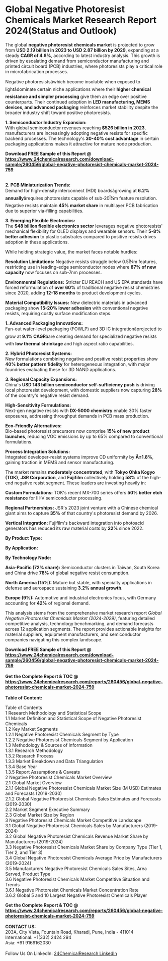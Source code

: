 <h1>Global Negative Photoresist Chemicals Market Research Report 2024(Status and Outlook)</h1><p>The global <strong>negative photoresist chemicals market</strong> is projected to grow from <strong>USD 2.19 billion in 2023 to USD 2.87 billion by 2029</strong>, expanding at a steady <strong>CAGR of 4.6%</strong>, according to latest industry analysis. This growth is driven by escalating demand from semiconductor manufacturing and printed circuit board (PCB) industries, where photoresists play a critical role in microfabrication processes.</p><p>Negative photoresistsâwhich become insoluble when exposed to lightâdominate certain niche applications where their <strong>higher chemical resistance and simpler processing</strong> give them an edge over positive counterparts. Their continued adoption in <strong>LED manufacturing, MEMS devices, and advanced packaging</strong> reinforces market stability despite the broader industry shift toward positive photoresists.</p><p><strong>1. Semiconductor Industry Expansion:</strong><br>
With global semiconductor revenues reaching <strong>$526 billion in 2023</strong>, manufacturers are increasingly adopting negative resists for specific backend processes. The technology's <strong>30-40% cost advantage</strong> in certain packaging applications makes it attractive for mature node production.</p><div><b>Download FREE Sample of this Report @ 
            <a href="https://www.24chemicalresearch.com/download-sample/260456/global-negative-photoresist-chemicals-market-2024-759">
            https://www.24chemicalresearch.com/download-sample/260456/global-negative-photoresist-chemicals-market-2024-759</a></b></div><br><p><strong>2. PCB Miniaturization Trends:</strong><br>
Demand for high-density interconnect (HDI) boardsâgrowing at <strong>6.2% annually</strong>ârequires photoresists capable of sub-20Î¼m feature resolution. Negative resists maintain <strong>45% market share</strong> in multilayer PCB fabrication due to superior via-filling capabilities.</p><p><strong>3. Emerging Flexible Electronics:</strong><br>
The <strong>$48 billion flexible electronics sector</strong> leverages negative photoresists' mechanical flexibility for OLED displays and wearable sensors. Their <strong>5-8% better adhesion</strong> to plastic substrates compared to positive resists drives adoption in these applications.</p><p>While holding strategic value, the market faces notable hurdles:</p><p><strong>Resolution Limitations:</strong> Negative resists struggle below 0.5Î¼m features, restricting use in leading-edge semiconductor nodes where <strong>87% of new capacity</strong> now focuses on sub-7nm processes.</p><p><strong>Environmental Regulations:</strong> Stricter EU REACH and US EPA standards have forced reformulation of <strong>over 60%</strong> of traditional negative resist chemistries since 2020, adding <strong>12-18 months</strong> to product development cycles.</p><p><strong>Material Compatibility Issues:</strong> New dielectric materials in advanced packaging show <strong>15-20% lower adhesion</strong> with conventional negative resists, requiring costly surface modification steps.</p><p><strong>1. Advanced Packaging Innovations:</strong><br>
Fan-out wafer-level packaging (FOWLP) and 3D IC integrationâprojected to grow at <strong>9.1% CAGR</strong>âare creating demand for specialized negative resists with <strong>low thermal shrinkage</strong> and high aspect ratio capabilities.</p><p><strong>2. Hybrid Photoresist Systems:</strong><br>
New formulations combining negative and positive resist properties show <strong>40% better pattern fidelity</strong> for heterogeneous integration, with major foundries evaluating these for 3D NAND applications.</p><p><strong>3. Regional Capacity Expansions:</strong><br>
China's <strong>USD 143 billion semiconductor self-sufficiency push</strong> is driving local photoresist development, with domestic suppliers now capturing <strong>28%</strong> of the country's negative resist demand.</p><p><strong>High-Sensitivity Formulations:</strong><br>
	Next-gen negative resists with <strong>DX-5000 chemistry</strong> enable 30% faster exposures, addressing throughput demands in PCB mass production.</p><p><strong>Eco-Friendly Alternatives:</strong><br>
	Bio-based photoresist precursors now comprise <strong>15% of new product launches</strong>, reducing VOC emissions by up to 65% compared to conventional formulations.</p><p><strong>Process Integration Solutions:</strong><br>
	Integrated developer-resist systems improve CD uniformity by <strong>Â±1.8%</strong>, gaining traction in MEMS and sensor manufacturing.</p><p>The market remains <strong>moderately concentrated</strong>, with <strong>Tokyo Ohka Kogyo (TOK)</strong>, <strong>JSR Corporation</strong>, and <strong>Fujifilm</strong> collectively holding <strong>58%</strong> of the high-end negative resist segment. These leaders are investing heavily in:</p><p><strong>Custom Formulations:</strong> TOK's recent MX-700 series offers <strong>50% better etch resistance</strong> for III-V semiconductor processing.</p><p><strong>Regional Partnerships:</strong> JSR's 2023 joint venture with a Chinese chemical giant aims to capture <strong>35%</strong> of that country's photoresist demand by 2026.</p><p><strong>Vertical Integration:</strong> Fujifilm's backward integration into photoacid generators has reduced its raw material costs by <strong>22%</strong> since 2022.</p><p><strong>By Product Type:</strong></p><p><strong>By Application:</strong></p><p><strong>By Technology Node:</strong></p><p><strong>Asia-Pacific (72% share):</strong> Semiconductor clusters in Taiwan, South Korea and China drive <strong>78%</strong> of global negative resist consumption.</p><p><strong>North America (15%):</strong> Mature but stable, with specialty applications in defense and aerospace sustaining <strong>3.2% annual growth</strong>.</p><p><strong>Europe (9%):</strong> Automotive and industrial electronics focus, with Germany accounting for <strong>42%</strong> of regional demand.</p><p>This analysis stems from the comprehensive market research report <em>Global Negative Photoresist Chemicals Market (2024-2029)</em>, featuring detailed competitive analysis, technology benchmarking, and demand forecasts across 12 application segments. The report provides actionable insights for material suppliers, equipment manufacturers, and semiconductor companies navigating this complex landscape.</p><div><b>Download FREE Sample of this Report @ 
            <a href="https://www.24chemicalresearch.com/download-sample/260456/global-negative-photoresist-chemicals-market-2024-759">
            https://www.24chemicalresearch.com/download-sample/260456/global-negative-photoresist-chemicals-market-2024-759</a></b></div><br><div><b>Get the Complete Report & TOC @ 
            <a href="https://www.24chemicalresearch.com/reports/260456/global-negative-photoresist-chemicals-market-2024-759">
            https://www.24chemicalresearch.com/reports/260456/global-negative-photoresist-chemicals-market-2024-759</a></b></div><br>
            <b>Table of Content:</b><p>Table of Contents<br />
1 Research Methodology and Statistical Scope<br />
1.1 Market Definition and Statistical Scope of Negative Photoresist Chemicals<br />
1.2 Key Market Segments<br />
1.2.1 Negative Photoresist Chemicals Segment by Type<br />
1.2.2 Negative Photoresist Chemicals Segment by Application<br />
1.3 Methodology & Sources of Information<br />
1.3.1 Research Methodology<br />
1.3.2 Research Process<br />
1.3.3 Market Breakdown and Data Triangulation<br />
1.3.4 Base Year<br />
1.3.5 Report Assumptions & Caveats<br />
2 Negative Photoresist Chemicals Market Overview<br />
2.1 Global Market Overview<br />
2.1.1 Global Negative Photoresist Chemicals Market Size (M USD) Estimates and Forecasts (2019-2030)<br />
2.1.2 Global Negative Photoresist Chemicals Sales Estimates and Forecasts (2019-2030)<br />
2.2 Market Segment Executive Summary<br />
2.3 Global Market Size by Region<br />
3 Negative Photoresist Chemicals Market Competitive Landscape<br />
3.1 Global Negative Photoresist Chemicals Sales by Manufacturers (2019-2024)<br />
3.2 Global Negative Photoresist Chemicals Revenue Market Share by Manufacturers (2019-2024)<br />
3.3 Negative Photoresist Chemicals Market Share by Company Type (Tier 1, Tier 2, and Tier 3)<br />
3.4 Global Negative Photoresist Chemicals Average Price by Manufacturers (2019-2024)<br />
3.5 Manufacturers Negative Photoresist Chemicals Sales Sites, Area Served, Product Type<br />
3.6 Negative Photoresist Chemicals Market Competitive Situation and Trends<br />
3.6.1 Negative Photoresist Chemicals Market Concentration Rate<br />
3.6.2 Global 5 and 10 Largest Negative Photoresist Chemicals Player</p><div><b>Get the Complete Report & TOC @ 
            <a href="https://www.24chemicalresearch.com/reports/260456/global-negative-photoresist-chemicals-market-2024-759">
            https://www.24chemicalresearch.com/reports/260456/global-negative-photoresist-chemicals-market-2024-759</a></b></div><br><b>CONTACT US:</b><br>
            203A, City Vista, Fountain Road, Kharadi, Pune, India - 411014<br>
            International: +1(332) 2424 294<br>
            Asia: +91 9169162030 <br><br>
            Follow Us On LinkedIn: <a href="https://www.linkedin.com/company/24chemicalresearch/">24ChemicalResearch LinkedIn</a>